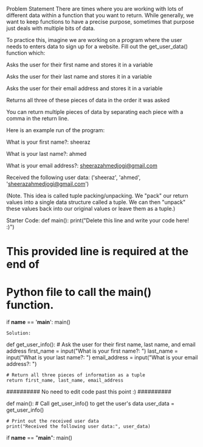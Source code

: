 Problem Statement
There are times where you are working with lots of different data within a function that you want to return. While generally, we want to keep functions to have a precise purpose, sometimes that purpose just deals with multiple bits of data.

To practice this, imagine we are working on a program where the user needs to enters data to sign up for a website. Fill out the get_user_data() function which:

Asks the user for their first name and stores it in a variable

Asks the user for their last name and stores it in a variable

Asks the user for their email address and stores it in a variable

Returns all three of these pieces of data in the order it was asked

You can return multiple pieces of data by separating each piece with a comma in the return line.

Here is an example run of the program:

What is your first name?: sheeraz

What is your last name?: ahmed

What is your email address?: sheerazahmedjogi@gmail.com

Received the following user data: ('sheeraz', 'ahmed', 'sheerazahmedjogi@gmail.com')

(Note. This idea is called tuple packing/unpacking. We "pack" our return values into a single data structure called a tuple. We can then "unpack" these values back into our original values or leave them as a tuple.)

Starter Code:
def main():
    print("Delete this line and write your code here! :)")

# This provided line is required at the end of
# Python file to call the main() function.
if __name__ == '__main__':
    main()

    Solution:
def get_user_info():
    # Ask the user for their first name, last name, and email address
    first_name = input("What is your first name?: ")
    last_name = input("What is your last name?: ")
    email_address = input("What is your email address?: ")
    
    # Return all three pieces of information as a tuple
    return first_name, last_name, email_address

########## No need to edit code past this point :) ##########

def main():
    # Call get_user_info() to get the user's data
    user_data = get_user_info()
    
    # Print out the received user data
    print("Received the following user data:", user_data)

if __name__ == "__main__":
     main()